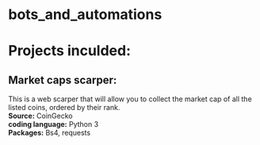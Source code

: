 # bots_and_automations

# Projects inculded:

## Market caps scarper:
This is a web scarper that will allow you to collect the market cap of all the listed coins, ordered by their rank.<br> 
**Source:** CoinGecko<br> 
**coding language:** Python 3<br> 
**Packages:** Bs4, requests<br> 
